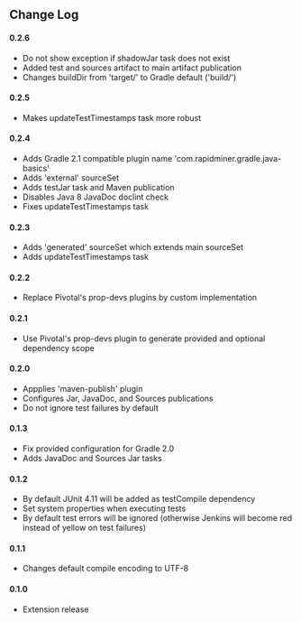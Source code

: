 ## Change Log

#### 0.2.6
* Do not show exception if shadowJar task does not exist
* Added test and sources artifact to main artifact publication 
* Changes buildDir from 'target/' to Gradle default ('build/')

#### 0.2.5
* Makes updateTestTimestamps task more robust

#### 0.2.4
* Adds Gradle 2.1 compatible plugin name 'com.rapidminer.gradle.java-basics'
* Adds 'external' sourceSet
* Adds testJar task and Maven publication
* Disables Java 8 JavaDoc doclint check
* Fixes updateTestTimestamps task

#### 0.2.3
* Adds 'generated' sourceSet which extends main sourceSet
* Adds updateTestTimestamps task

#### 0.2.2
* Replace Pivotal's prop-devs plugins by custom implementation

#### 0.2.1
* Use Pivotal's prop-devs plugin to generate provided and optional dependency scope

#### 0.2.0
* Appplies 'maven-publish' plugin
* Configures Jar, JavaDoc, and Sources publications
* Do not ignore test failures by default

#### 0.1.3
* Fix provided configuration for Gradle 2.0
* Adds JavaDoc and Sources Jar tasks

#### 0.1.2
* By default JUnit 4.11 will be added as testCompile dependency
* Set system properties when executing tests 
* By default test errors will be ignored (otherwise Jenkins will become red instead of yellow on test failures)  

#### 0.1.1
* Changes default compile encoding to UTF-8

#### 0.1.0 
* Extension release






